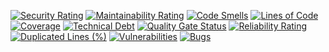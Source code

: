 [![Security Rating](https://sonarcloud.io/api/project_badges/measure?project=epsi-i1-dev_tp_ci_loic_brison&metric=security_rating)](https://sonarcloud.io/summary/new_code?id=epsi-i1-dev_tp_ci_loic_brison)
[![Maintainability Rating](https://sonarcloud.io/api/project_badges/measure?project=epsi-i1-dev_tp_ci_loic_brison&metric=sqale_rating)](https://sonarcloud.io/summary/new_code?id=epsi-i1-dev_tp_ci_loic_brison)
[![Code Smells](https://sonarcloud.io/api/project_badges/measure?project=epsi-i1-dev_tp_ci_loic_brison&metric=code_smells)](https://sonarcloud.io/summary/new_code?id=epsi-i1-dev_tp_ci_loic_brison)
[![Lines of Code](https://sonarcloud.io/api/project_badges/measure?project=epsi-i1-dev_tp_ci_loic_brison&metric=ncloc)](https://sonarcloud.io/summary/new_code?id=epsi-i1-dev_tp_ci_loic_brison)
[![Coverage](https://sonarcloud.io/api/project_badges/measure?project=epsi-i1-dev_tp_ci_loic_brison&metric=coverage)](https://sonarcloud.io/summary/new_code?id=epsi-i1-dev_tp_ci_loic_brison)
[![Technical Debt](https://sonarcloud.io/api/project_badges/measure?project=epsi-i1-dev_tp_ci_loic_brison&metric=sqale_index)](https://sonarcloud.io/summary/new_code?id=epsi-i1-dev_tp_ci_loic_brison)
[![Quality Gate Status](https://sonarcloud.io/api/project_badges/measure?project=epsi-i1-dev_tp_ci_loic_brison&metric=alert_status)](https://sonarcloud.io/summary/new_code?id=epsi-i1-dev_tp_ci_loic_brison)
[![Reliability Rating](https://sonarcloud.io/api/project_badges/measure?project=epsi-i1-dev_tp_ci_loic_brison&metric=reliability_rating)](https://sonarcloud.io/summary/new_code?id=epsi-i1-dev_tp_ci_loic_brison)
[![Duplicated Lines (%)](https://sonarcloud.io/api/project_badges/measure?project=epsi-i1-dev_tp_ci_loic_brison&metric=duplicated_lines_density)](https://sonarcloud.io/summary/new_code?id=epsi-i1-dev_tp_ci_loic_brison)
[![Vulnerabilities](https://sonarcloud.io/api/project_badges/measure?project=epsi-i1-dev_tp_ci_loic_brison&metric=vulnerabilities)](https://sonarcloud.io/summary/new_code?id=epsi-i1-dev_tp_ci_loic_brison)
[![Bugs](https://sonarcloud.io/api/project_badges/measure?project=epsi-i1-dev_tp_ci_loic_brison&metric=bugs)](https://sonarcloud.io/summary/new_code?id=epsi-i1-dev_tp_ci_loic_brison)
